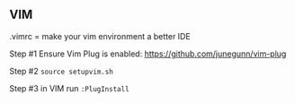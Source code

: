 ## VIM

.vimrc = make your vim environment a better IDE

Step #1 Ensure Vim Plug is enabled: https://github.com/junegunn/vim-plug  

Step #2 ```source setupvim.sh```

Step #3 in VIM run  `:PlugInstall`
